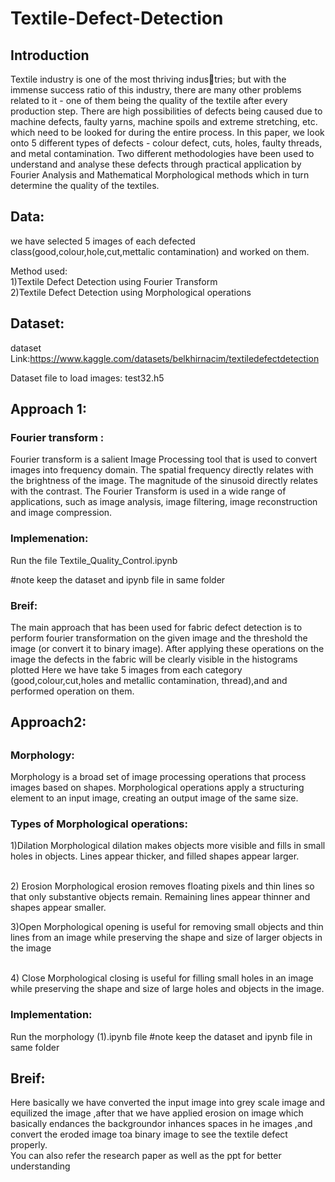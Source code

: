 # Textile-Defect-Detection
<h2>Introduction</h2>
Textile industry is one of the most thriving industries; but with the immense success ratio of this industry, there
are many other problems related to it - one of them being
the quality of the textile after every production step. There are
high possibilities of defects being caused due to machine defects,
faulty yarns, machine spoils and extreme stretching, etc. which
need to be looked for during the entire process. In this paper,
we look onto 5 different types of defects - colour defect, cuts,
holes, faulty threads, and metal contamination. Two different
methodologies have been used to understand and analyse these
defects through practical application by Fourier Analysis and
Mathematical Morphological methods which in turn determine
the quality of the textiles.


<h2>Data:</h2>

we have selected 5 images of each defected class(good,colour,hole,cut,mettalic contamination) and worked on them.

Method used:<br />
1)Textile Defect Detection using Fourier Transform<br />
2)Textile Defect Detection using Morphological operations

<h2>Dataset:</h2>

dataset Link:https://www.kaggle.com/datasets/belkhirnacim/textiledefectdetection

Dataset file to load images:
test32.h5



<h2>Approach 1:</h2>

<h3>Fourier transform :</h3>

Fourier transform is a salient Image Processing tool that is used to convert images into frequency domain. 
The spatial frequency directly relates with the brightness of the image. The magnitude of the sinusoid directly relates with the contrast.
The Fourier Transform is used in a wide range of applications, such as image analysis, image filtering, image reconstruction and image compression.


<h3>Implemenation:</h3>


Run the file Textile_Quality_Control.ipynb

#note keep the dataset and ipynb file in same folder

<h3>Breif:</h3>
The main approach that has been used for fabric defect detection is to perform fourier transformation on the given image and the threshold the image (or convert it to binary image).
After applying these operations on the image the defects in the fabric will be clearly visible in the histograms plotted
Here we have take 5 images from each category (good,colour,cut,holes and metallic contamination, thread),and and performed operation on them.


<h2>Approach2:<h2>


<h3>Morphology:</h3>

Morphology is a broad set of image processing operations that process images based on shapes. Morphological operations apply a structuring element to an input image, creating an output image of the same size.

<h3>Types of Morphological operations:</h3>

1)Dilation 
Morphological dilation makes objects more visible and fills in small holes in objects. Lines appear thicker, and filled shapes appear larger.

<br />2) Erosion
Morphological erosion removes floating pixels and thin lines so that only substantive objects remain. Remaining lines appear thinner and shapes appear smaller.

3)Open
Morphological opening is useful for removing small objects and thin lines from an image while preserving the shape and size of larger objects in the image

<br />4) Close
Morphological closing is useful for filling small holes in an image while preserving the shape and size of large holes and objects in the image.

<h3>Implementation:</h3>

Run the morphology (1).ipynb file
#note keep the dataset and ipynb file in same folder

<h2>Breif:</h2>

Here basically we have converted the input image into grey scale image and   equilized the image ,after that we have applied erosion on image which basically endances the backgroundor inhances spaces in he images ,and convert the eroded image toa binary image to see the textile defect properly.
<br />
You can also refer the research paper as well as the ppt for better understanding
